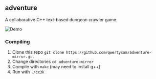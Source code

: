 ## adventure
A collaborative C++ text-based dungeon crawler game.

![Demo](https://i.imgur.com/WKbPRwR.png)

### Compiling
1. Clone this repo `git clone https://github.com/qwertysam/adventure-mirror.git`
2. Change directories `cd adventure-mirror`
3. Compile with `make` (may need to install g++)
4. Run with `./cc3k`
